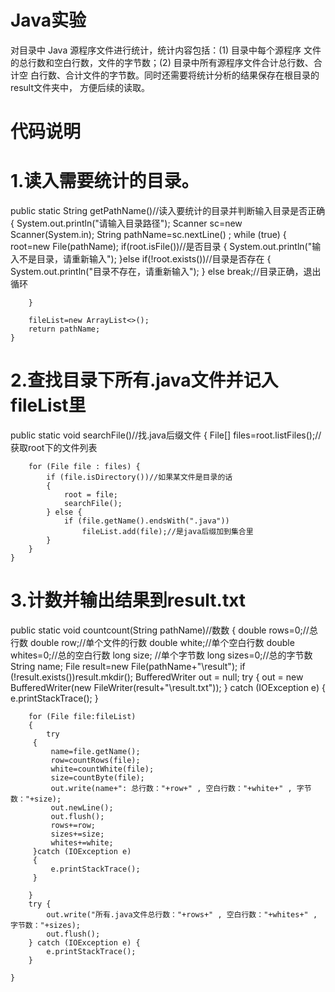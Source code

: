 # Java实验
对目录中 Java 源程序文件进行统计，统计内容包括：(1) 目录中每个源程序 文件的总行数和空白行数，文件的字节数；(2) 目录中所有源程序文件合计总行数、合计空 白行数、合计文件的字节数。同时还需要将统计分析的结果保存在根目录的result文件夹中， 方便后续的读取。
# 代码说明
# 1.读入需要统计的目录。
public  static String getPathName()//读入要统计的目录并判断输入目录是否正确
    {
        System.out.println("请输入目录路径");
        Scanner sc=new Scanner(System.in);
        String pathName=sc.nextLine() ;
        while (true)
        {
            root=new File(pathName);
            if(root.isFile())//是否目录
            {
                System.out.println("输入不是目录，请重新输入");
            }else if(!root.exists())//目录是否存在
            {
                System.out.println("目录不存在，请重新输入");
            }
            else break;//目录正确，退出循环

        }

        fileList=new ArrayList<>();
        return pathName;
    }
    
# 2.查找目录下所有.java文件并记入fileList里
public static void searchFile()//找.java后缀文件
    {
        File[] files=root.listFiles();//获取root下的文件列表

        for (File file : files) {
            if (file.isDirectory())//如果某文件是目录的话
            {
                root = file;
                searchFile();
            } else {
                if (file.getName().endsWith(".java"))
                    fileList.add(file);//是java后缀加到集合里
            }
        }
    }
 # 3.计数并输出结果到result.txt
 public static void countcount(String pathName)//数数
    {
        double rows=0;//总行数
        double row;//单个文件的行数
        double white;//单个空白行数
        double whites=0;//总的空白行数
        long size; //单个字节数
        long sizes=0;//总的字节数
        String name;
        File result=new File(pathName+"\\result");
        if (!result.exists())result.mkdir();
        BufferedWriter out = null;
        try {
            out = new BufferedWriter(new FileWriter(result+"\\result.txt"));
        } catch (IOException e) {
            e.printStackTrace();
        }

        for (File file:fileList)
        {
            try
         {
             name=file.getName();
             row=countRows(file);
             white=countWhite(file);
             size=countByte(file);
             out.write(name+": 总行数："+row+" , 空白行数："+white+" , 字节数："+size);
             out.newLine();
             out.flush();
             rows+=row;
             sizes+=size;
             whites+=white;
         }catch (IOException e)
         {
             e.printStackTrace();
         }

        }
        try {
            out.write("所有.java文件总行数："+rows+" , 空白行数："+whites+" , 字节数："+sizes);
            out.flush();
        } catch (IOException e) {
            e.printStackTrace();
        }

    }
